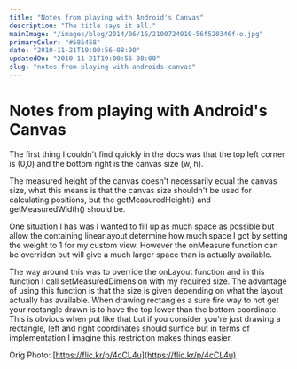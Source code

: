 ```yaml
---
title: "Notes from playing with Android's Canvas"
description: "The title says it all."
mainImage: "/images/blog/2014/06/16/2100724010-56f520346f-o.jpg"
primaryColor: "#585458"
date: "2010-11-21T19:00:56-08:00"
updatedOn: "2010-11-21T19:00:56-08:00"
slug: "notes-from-playing-with-androids-canvas"
---
```


# Notes from playing with Android's Canvas

The first thing I couldn't find quickly in the docs was that the top left corner is (0,0) and the bottom right is the canvas size (w, h).

The measured height of the canvas doesn't necessarily equal the canvas size, what this means is that the canvas size shouldn't be used for calculating positions, but the getMeasuredHeight() and getMeasuredWidth() should be.

One situation I has was I wanted to fill up as much space as possible but allow the containing linearlayout determine how much space I got by setting the weight to 1 for my custom view. However the onMeasure function can be overriden but will give a much larger space than is actually available.

The way around this was to override the onLayout function and in this function I call setMeasuredDimension with my required size. The advantage of using this function is that the size is given depending on what the layout actually has available. When drawing rectangles a sure fire way to not get your rectangle drawn is to have the top lower than the bottom coordinate. This is obvious when put like that but if you consider you're just drawing a rectangle, left and right coordinates should surfice but in terms of implementation I imagine this restriction makes things easier.

Orig Photo: [https://flic.kr/p/4cCL4u](https://flic.kr/p/4cCL4u)